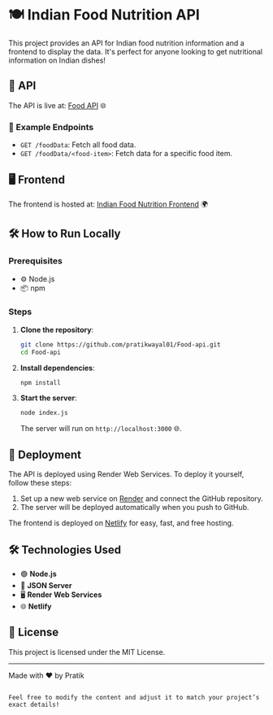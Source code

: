 # 🍽️ Indian Food Nutrition API

This project provides an API for Indian food nutrition information and a frontend to display the data. It's perfect for anyone looking to get nutritional information on Indian dishes!

## 🚀 API

The API is live at: [Food API](https://food-api-6.onrender.com/) 🌐

### 📖 Example Endpoints

- `GET /foodData`: Fetch all food data.
- `GET /foodData/<food-item>`: Fetch data for a specific food item.

## 🖥️ Frontend

The frontend is hosted at: [Indian Food Nutrition Frontend](https://indian-food-nutrition.netlify.app/) 🌍

## 🛠️ How to Run Locally

### Prerequisites

- ⚙️ Node.js
- 📦 npm

### Steps

1. **Clone the repository**:
   ```bash
   git clone https://github.com/pratikwayal01/Food-api.git
   cd Food-api
   ```

2. **Install dependencies**:
   ```bash
   npm install
   ```

3. **Start the server**:
   ```bash
   node index.js
   ```

   The server will run on `http://localhost:3000` 🌐.

## 🚢 Deployment

The API is deployed using Render Web Services. To deploy it yourself, follow these steps:

1. Set up a new web service on [Render](https://render.com) and connect the GitHub repository.
2. The server will be deployed automatically when you push to GitHub.

The frontend is deployed on [Netlify](https://netlify.com) for easy, fast, and free hosting.

## 🛠️ Technologies Used

- 🟢 **Node.js**
- 📄 **JSON Server**
- 🖥️ **Render Web Services**
- 🌐 **Netlify**

## 📜 License

This project is licensed under the MIT License.

---

Made with ❤️ by Pratik
```

Feel free to modify the content and adjust it to match your project’s exact details!
